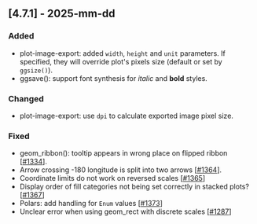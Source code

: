 ## [4.7.1] - 2025-mm-dd

### Added

- plot-image-export: added `width`, `height` and `unit` parameters. If specified, they will override plot's pixels size (default or set by `ggsize()`).
- ggsave(): support font synthesis for *italic* and **bold** styles.

### Changed

- plot-image-export: use `dpi` to calculate exported image pixel size.


### Fixed
- geom_ribbon(): tooltip appears in wrong place on flipped ribbon [[#1334](https://github.com/JetBrains/lets-plot/issues/1334)].
- Arrow crossing -180 longitude is split into two arrows [[#1364](https://github.com/JetBrains/lets-plot/issues/1364)].
- Coordinate limits do not work on reversed scales [[#1365](https://github.com/JetBrains/lets-plot/issues/1365)]
- Display order of fill categories not being set correctly in stacked plots? [[#1367](https://github.com/JetBrains/lets-plot/issues/1367)]
- Polars: add handling for `Enum` values [[#1373](https://github.com/JetBrains/lets-plot/issues/1373)]
- Unclear error when using geom_rect with discrete scales [[#1287](https://github.com/JetBrains/lets-plot/issues/1287)]
